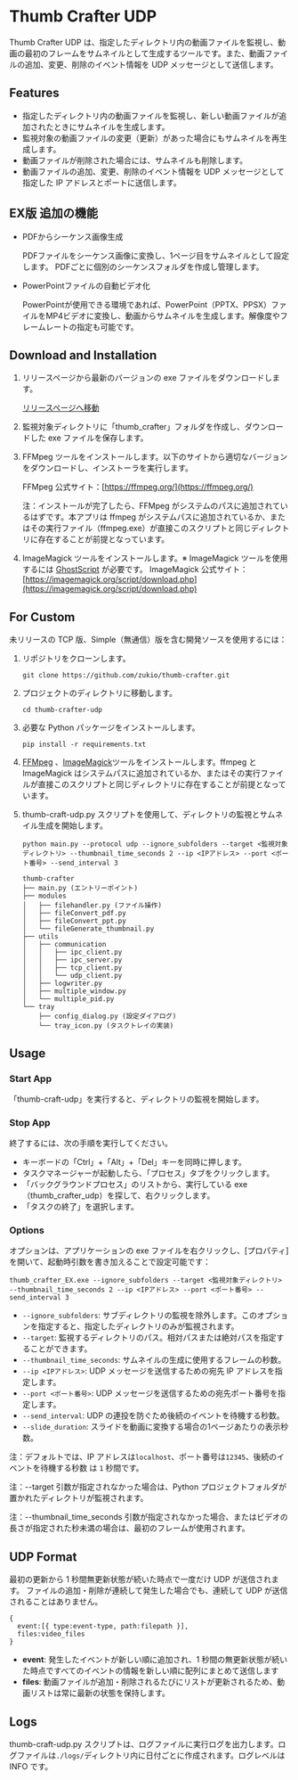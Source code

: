 # Thumb Crafter UDP

Thumb Crafter UDP は、指定したディレクトリ内の動画ファイルを監視し、動画の最初のフレームをサムネイルとして生成するツールです。また、動画ファイルの追加、変更、削除のイベント情報を UDP メッセージとして送信します。

## Features

- 指定したディレクトリ内の動画ファイルを監視し、新しい動画ファイルが追加されたときにサムネイルを生成します。
- 監視対象の動画ファイルの変更（更新）があった場合にもサムネイルを再生成します。
- 動画ファイルが削除された場合には、サムネイルも削除します。
- 動画ファイルの追加、変更、削除のイベント情報を UDP メッセージとして指定した IP アドレスとポートに送信します。

## EX版 追加の機能

- PDFからシーケンス画像生成

  PDFファイルをシーケンス画像に変換し、1ページ目をサムネイルとして設定します。
  PDFごとに個別のシーケンスフォルダを作成し管理します。

- PowerPointファイルの自動ビデオ化

  PowerPointが使用できる環境であれば、PowerPoint（PPTX、PPSX）ファイルをMP4ビデオに変換し、動画からサムネイルを生成します。解像度やフレームレートの指定も可能です。

## Download and Installation

1. リリースページから最新のバージョンの exe ファイルをダウンロードします。

   [リリースページへ移動](https://github.com/zukio/thumb-crafter/releases/tag/udpexe1.0)

2. 監視対象ディレクトリに「thumb_crafter」フォルダを作成し、ダウンロードした exe ファイルを保存します。

3. FFMpeg ツールをインストールします。以下のサイトから適切なバージョンをダウンロードし、インストーラを実行します。

   FFMpeg 公式サイト：[https://ffmpeg.org/](https://ffmpeg.org/)

   注：インストールが完了したら、FFMpeg がシステムのパスに追加されているはずです。本アプリは ffmpeg がシステムパスに追加されているか、またはその実行ファイル（ffmpeg.exe）が直接このスクリプトと同じディレクトリに存在することが前提となっています。

4. ImageMagick ツールをインストールします。※ ImageMagick ツールを使用するには [GhostScript](https://ghostscript.com/releases/gsdnld.html) が必要です。
   ImageMagick 公式サイト：[https://imagemagick.org/script/download.php](https://imagemagick.org/script/download.php)

## For Custom

未リリースの TCP 版、Simple（無通信）版を含む開発ソースを使用するには：

1. リポジトリをクローンします。

   ```shell
   git clone https://github.com/zukio/thumb-crafter.git
   ```

2. プロジェクトのディレクトリに移動します。

   ```shell
   cd thumb-crafter-udp
   ```

3. 必要な Python パッケージをインストールします。

   ```shell
   pip install -r requirements.txt
   ```

4. [FFMpeg](https://ffmpeg.org/) 、[ImageMagick](https://imagemagick.org/script/download.php)ツールをインストールします。ffmpeg と ImageMagick はシステムパスに追加されているか、またはその実行ファイルが直接このスクリプトと同じディレクトリに存在することが前提となっています。

5. thumb-craft-udp.py スクリプトを使用して、ディレクトリの監視とサムネイル生成を開始します。

   ```shell
   python main.py --protocol udp --ignore_subfolders --target <監視対象ディレクトリ> --thumbnail_time_seconds 2 --ip <IPアドレス> --port <ポート番号> --send_interval 3
   ```

   ```text
   thumb-crafter
   ├── main.py (エントリーポイント)
   ├── modules
   │   ├── filehandler.py (ファイル操作)
   │   ├── fileConvert_pdf.py
   │   ├── fileConvert_ppt.py
   │   └── fileGenerate_thumbnail.py
   ├── utils
   │   ├── communication
   │   │   ├── ipc_client.py
   │   │   ├── ipc_server.py
   │   │   ├── tcp_client.py
   │   │   └── udp_client.py
   │   ├── logwriter.py
   │   ├── multiple_window.py
   │   └── multiple_pid.py
   └── tray
       ├── config_dialog.py (設定ダイアログ)
       └── tray_icon.py (タスクトレイの実装)
   ```

## Usage

### Start App

「thumb-craft-udp」を実行すると、ディレクトリの監視を開始します。

### Stop App

終了するには、次の手順を実行してください。

- キーボードの「Ctrl」+「Alt」+「Del」キーを同時に押します。
- タスクマネージャーが起動したら、「プロセス」タブをクリックします。
- 「バックグラウンドプロセス」のリストから、実行している exe（thumb_crafter_udp）を探して、右クリックします。
- 「タスクの終了」を選択します。

### Options

オプションは、アプリケーションの exe ファイルを右クリックし、[プロパティ]を開いて、起動時引数を書き加えることで設定可能です：

```shell
thumb_crafter_EX.exe --ignore_subfolders --target <監視対象ディレクトリ> --thumbnail_time_seconds 2 --ip <IPアドレス> --port <ポート番号> --send_interval 3
```

- `--ignore_subfolders`: サブディレクトリの監視を除外します。このオプションを指定すると、指定したディレクトリのみが監視されます。
- `--target`: 監視するディレクトリのパス。相対パスまたは絶対パスを指定することができます。
- `--thumbnail_time_seconds`: サムネイルの生成に使用するフレームの秒数。
- `--ip <IPアドレス>`: UDP メッセージを送信するための宛先 IP アドレスを指定します。
- `--port <ポート番号>`: UDP メッセージを送信するための宛先ポート番号を指定します。
- `--send_interval`: UDP の連投を防ぐため後続のイベントを待機する秒数。
- `--slide_duration`: スライドを動画に変換する場合の1ページあたりの表示秒数。

注：デフォルトでは、IP アドレスは`localhost`、ポート番号は`12345`、後続のイベントを待機する秒数 は `1` 秒間です。

注：--target 引数が指定されなかった場合は、Python プロジェクトフォルダが置かれたディレクトリが監視されます。

注：--thumbnail_time_seconds 引数が指定されなかった場合、またはビデオの長さが指定された秒未満の場合は、最初のフレームが使用されます。

## UDP Format

最初の更新から 1 秒間無更新状態が続いた時点で一度だけ UDP が送信されます。
ファイルの追加・削除が連続して発生した場合でも、連続して UDP が送信されることはありません。

```
{
  event:[{ type:event-type, path:filepath }],
  files:video_files
}
```

- __event__: 発生したイベントが新しい順に追加され、1 秒間の無更新状態が続いた時点ですべてのイベントの情報を新しい順に配列にまとめて送信します
- __files__: 動画ファイルが追加・削除されるたびにリストが更新されるため、動画リストは常に最新の状態を保持します。

## Logs

thumb-craft-udp.py スクリプトは、ログファイルに実行ログを出力します。ログファイルは`./logs/`ディレクトリ内に日付ごとに作成されます。ログレベルは INFO です。
